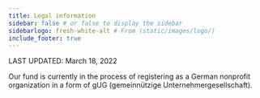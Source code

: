 ```yaml
---
title: Legal information
sidebar: false # or false to display the sidebar
sidebarlogo: fresh-white-alt # From (static/images/logo/)
include_footer: true
---
```


LAST UPDATED: March 18, 2022

Our fund is currently in the process of registering as a German nonprofit organization in a form of gUG (gemeinnützige Unternehmergesellschaft).

